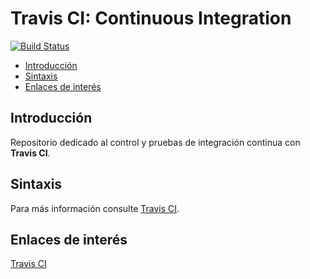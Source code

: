 # Travis CI: Continuous Integration
[![Build Status](https://travis-ci.org/davidvelascogarcia/Travis-CI.svg?branch=master)](https://travis-ci.org/davidvelascogarcia/Travis-CI)

- [Introducción](#introducción)
- [Sintaxis](#sintaxis)
- [Enlaces de interés](#enlaces-de-interés)

## Introducción

Repositorio dedicado al control y pruebas de integración continua con **Travis CI**.

## Sintaxis

Para más información consulte [Travis CI](https://travis-ci.org/).

## Enlaces de interés

[Travis CI](https://travis-ci.org/)
